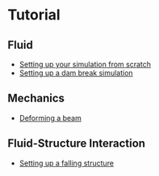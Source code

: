 # Tutorial


## Fluid
- [Setting up your simulation from scratch](tutorials/tut_setup.md)
- [Setting up a dam break simulation](tutorials/tut_dam_break.md)

## Mechanics
- [Deforming a beam](tutorials/tut_beam.md)


## Fluid-Structure Interaction
- [Setting up a falling structure](tutorials/tut_falling.md)
